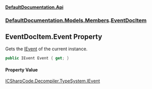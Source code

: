 #### [DefaultDocumentation.Api](index.md 'index')
### [DefaultDocumentation.Models.Members](index.md#DefaultDocumentation.Models.Members 'DefaultDocumentation.Models.Members').[EventDocItem](EventDocItem.md 'DefaultDocumentation.Models.Members.EventDocItem')

## EventDocItem.Event Property

Gets the [IEvent](https://github.com/icsharpcode/ILSpy 'ICSharpCode.Decompiler.TypeSystem.IEvent') of the current instance.

```csharp
public IEvent Event { get; }
```

#### Property Value
[ICSharpCode.Decompiler.TypeSystem.IEvent](https://docs.microsoft.com/en-us/dotnet/api/ICSharpCode.Decompiler.TypeSystem.IEvent 'ICSharpCode.Decompiler.TypeSystem.IEvent')